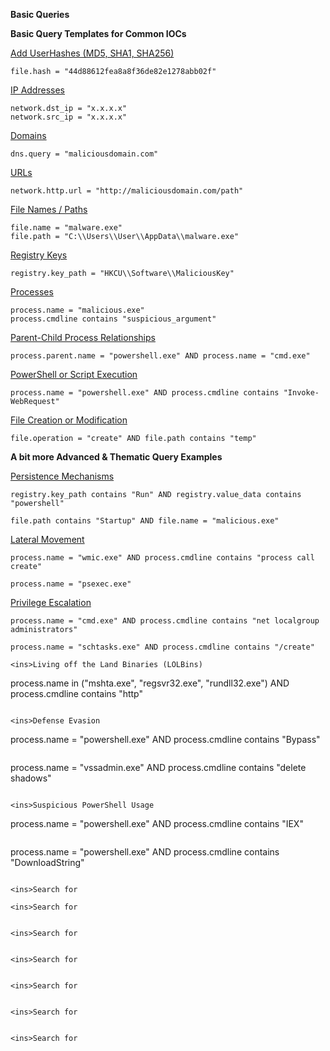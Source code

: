 **Basic Queries**

**Basic Query Templates for Common IOCs**

<ins>Add UserHashes (MD5, SHA1, SHA256)
```
file.hash = "44d88612fea8a8f36de82e1278abb02f"
```
<ins>IP Addresses
```
network.dst_ip = "x.x.x.x"
network.src_ip = "x.x.x.x"
```
<ins>Domains
```
dns.query = "maliciousdomain.com"
```
<ins>URLs
```
network.http.url = "http://maliciousdomain.com/path"
```
<ins>File Names / Paths
```
file.name = "malware.exe"
file.path = "C:\\Users\\User\\AppData\\malware.exe"
```
<ins>Registry Keys
```
registry.key_path = "HKCU\\Software\\MaliciousKey"
```
<ins>Processes
```
process.name = "malicious.exe"
process.cmdline contains "suspicious_argument"
```
<ins>Parent-Child Process Relationships
```
process.parent.name = "powershell.exe" AND process.name = "cmd.exe"
```
<ins>PowerShell or Script Execution
```
process.name = "powershell.exe" AND process.cmdline contains "Invoke-WebRequest"
```
<ins>File Creation or Modification
```
file.operation = "create" AND file.path contains "temp"
```

**A bit more Advanced & Thematic Query Examples**

<ins>Persistence Mechanisms
```
registry.key_path contains "Run" AND registry.value_data contains "powershell"
```
```
file.path contains "Startup" AND file.name = "malicious.exe"
```

<ins>Lateral Movement
```
process.name = "wmic.exe" AND process.cmdline contains "process call create"
```
```
process.name = "psexec.exe"
```

<ins>Privilege Escalation
```
process.name = "cmd.exe" AND process.cmdline contains "net localgroup administrators"
```
```
process.name = "schtasks.exe" AND process.cmdline contains "/create"
```

```
<ins>Living off the Land Binaries (LOLBins)
```
process.name in ("mshta.exe", "regsvr32.exe", "rundll32.exe") AND process.cmdline contains "http"
```

<ins>Defense Evasion
```
process.name = "powershell.exe" AND process.cmdline contains "Bypass"
```
```
process.name = "vssadmin.exe" AND process.cmdline contains "delete shadows"
```

<ins>Suspicious PowerShell Usage
```
process.name = "powershell.exe" AND process.cmdline contains "IEX"
```
```
process.name = "powershell.exe" AND process.cmdline contains "DownloadString"
```

<ins>Search for
```

```
<ins>Search for
```

```

<ins>Search for
```

```

<ins>Search for
```

```

<ins>Search for
```

```

<ins>Search for
```

```

<ins>Search for
```

```
